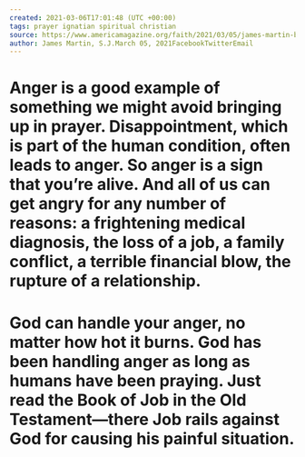 ```yaml
---
created: 2021-03-06T17:01:48 (UTC +00:00)
tags: prayer ignatian spiritual christian
source: https://www.americamagazine.org/faith/2021/03/05/james-martin-book-excerpt-prayer-lent-honesty-240006
author: James Martin, S.J.March 05, 2021FacebookTwitterEmail
---
```


# Anger is a good example of something we might avoid bringing up in prayer. Disappointment, which is part of the human condition, often leads to anger. So anger is a sign that you’re alive. And all of us can get angry for any number of reasons: a frightening medical diagnosis, the loss of a job, a family conflict, a terrible financial blow, the rupture of a relationship.

# God can handle your anger, no matter how hot it burns. God has been handling anger as long as humans have been praying. Just read the Book of Job in the Old Testament—there Job rails against God for causing his painful situation.
